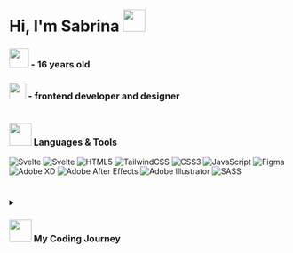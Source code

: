 
# Hi, I'm Sabrina  <img src="https://emojipedia-us.s3.amazonaws.com/source/microsoft-teams/337/waving-hand_1f44b.png" width="40px" />

### <img src="https://em-content.zobj.net/source/microsoft-teams/337/partying-face_1f973.png" width="35px" /> - 16 years old
### <img src="https://emojipedia-us.s3.amazonaws.com/source/microsoft-teams/337/eyes_1f440.png" width="30px" /> - frontend developer and designer
<!-- ### <img src="https://em-content.zobj.net/source/microsoft-teams/337/green-heart_1f49a.png" width="30px" /> - currently working as a frontend developer intern at <a href="https://www.thearc.de/">THE ARC</a> -->


#

###  <img src="https://em-content.zobj.net/source/microsoft-teams/337/writing-hand_270d-fe0f.png" width="40px" /> Languages & Tools
![Svelte](https://img.shields.io/badge/svelte-%23f1413d.svg?style=for-the-badge&logo=svelte&logoColor=white) ![Svelte](https://img.shields.io/badge/sveltekit-%fff.svg?style=for-the-badge&logo=svelte&logoColor=white) ![HTML5](https://img.shields.io/badge/html5-%23E34F26.svg?style=for-the-badge&logo=html5&logoColor=white) ![TailwindCSS](https://img.shields.io/badge/tailwindcss-%2338B2AC.svg?style=for-the-badge&logo=tailwind-css&logoColor=white) ![CSS3](https://img.shields.io/badge/css3-%231572B6.svg?style=for-the-badge&logo=css3&logoColor=white) ![JavaScript](https://img.shields.io/badge/javascript-%23323330.svg?style=for-the-badge&logo=javascript&logoColor=%23F7DF1E) ![Figma](https://img.shields.io/badge/figma-%23F24E1E.svg?style=for-the-badge&logo=figma&logoColor=white)	![Adobe XD](https://img.shields.io/badge/Adobe%20XD-470137?style=for-the-badge&logo=Adobe%20XD&logoColor=#FF61F6) ![Adobe After Effects](https://img.shields.io/badge/Adobe%20After%20Effects-9999FF.svg?style=for-the-badge&logo=Adobe%20After%20Effects&logoColor=white) ![Adobe Illustrator](https://img.shields.io/badge/adobe%20illustrator-%23FF9A00.svg?style=for-the-badge&logo=adobe%20illustrator&logoColor=white) ![SASS](https://img.shields.io/badge/SASS-hotpink.svg?style=for-the-badge&logo=SASS&logoColor=white)

#

 <details>
 <summary><h3> <img src="https://em-content.zobj.net/source/microsoft-teams/337/exploding-head_1f92f.png" width="40px" />&nbsp;My Coding Journey</h3></summary>
 Hello! My name is Sabrina and I‘m a 16 year old self-taught Front-End Developer based in Germany. My interest in web development started back in 2017, I tried to develop a website out of curiosity after seeing my brother doing it.

Ever since, I’ve been loving it. 

When I’m not doing anything coding related, I’m a high schooler who enjoys graphic designing, video editing and working out.
 </details>
 
 #

 
 
 
